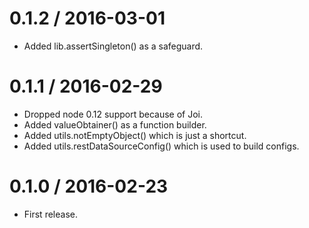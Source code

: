
0.1.2 / 2016-03-01
==================

  * Added lib.assertSingleton() as a safeguard.

0.1.1 / 2016-02-29
==================

  * Dropped node 0.12 support because of Joi.
  * Added valueObtainer() as a function builder.
  * Added utils.notEmptyObject() which is just a shortcut.
  * Added utils.restDataSourceConfig() which is used to build configs.

0.1.0 / 2016-02-23
==================

* First release.
